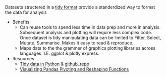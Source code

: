 Datasets structered in a [tidy format](http://vita.had.co.nz/papers/tidy-data.pdf) provide a standerdized way to format the data for analysis 

 * Benefits: 
     * Can reuse tools to spend less time in data prep and more in analysis. Subsequent analysis and plotting will require less complex code.  Once dataset is tidy manipulating data can be limited to Filter, Select, Mutate, Summarise. Makes it easy to read & reproduce.
     * Maps data to the the grammer of graphics plotting libraries across languages. I.E. ggplot & plotly express. 
 * Resources
     * [Tidy data in Python](http://www.jeannicholashould.com/tidy-data-in-python.html) & [github_repo](https://github.com/nickhould/tidy-data-python)
     * [Visualizing Pandas Pivoting and Reshaping Functions](http://jalammar.github.io/visualizing-pandas-pivoting-and-reshaping/)
